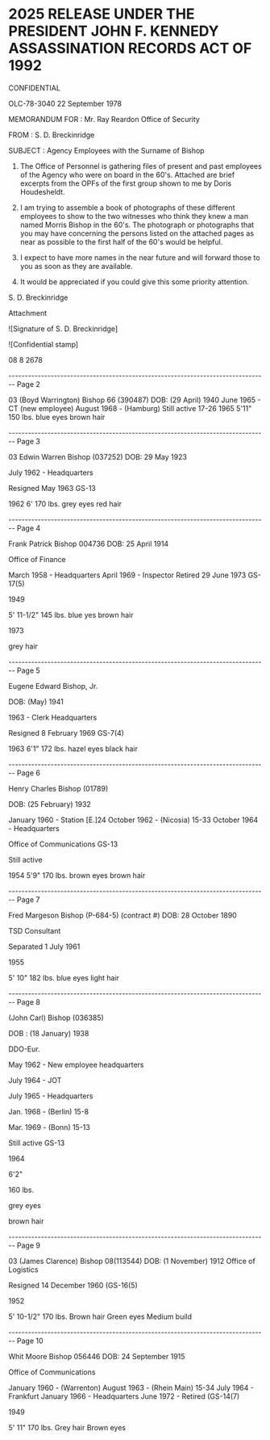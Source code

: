 # 2025 RELEASE UNDER THE PRESIDENT JOHN F. KENNEDY ASSASSINATION RECORDS ACT OF 1992

CONFIDENTIAL

OLC-78-3040
22 September 1978

MEMORANDUM FOR : Mr. Ray Reardon
Office of Security

FROM : S. D. Breckinridge

SUBJECT : Agency Employees with the Surname of Bishop

1. The Office of Personnel is gathering files of present and past employees of the Agency who were on board in the 60's. Attached are brief excerpts from the OPFs of the first group shown to me by Doris Houdesheldt.

2. I am trying to assemble a book of photographs of these different employees to show to the two witnesses who think they knew a man named Morris Bishop in the 60's. The photograph or photographs that you may have concerning the persons listed on the attached pages as near as possible to the first half of the 60's would be helpful.

3. I expect to have more names in the near future and will forward those to you as soon as they are available.

4. It would be appreciated if you could give this some priority attention.

S. D. Breckinridge

Attachment

![Signature of S. D. Breckinridge]

![Confidential stamp]

08 8 2678


-------------------------------------------------------------------------------- Page 2

03
(Boyd Warrington) Bishop
66 (390487)
DOB: (29 April) 1940
June 1965 - CT (new employee)
August 1968 - (Hamburg)
Still active 17-26
1965
5'11"
150 lbs.
blue eyes
brown hair


-------------------------------------------------------------------------------- Page 3

03
Edwin Warren Bishop
(037252)
DOB: 29 May 1923

July 1962 - Headquarters

Resigned May 1963 GS-13

1962
6'
170 lbs.
grey eyes
red hair


-------------------------------------------------------------------------------- Page 4

Frank Patrick Bishop
004736
DOB: 25 April 1914

Office of Finance

March 1958 - Headquarters
April 1969 - Inspector
Retired 29 June 1973 GS-17(5)

1949

5' 11-1/2"
145 lbs.
blue yes
brown hair

1973

grey hair


-------------------------------------------------------------------------------- Page 5

Eugene Edward Bishop, Jr.

DOB: (May) 1941

1963 - Clerk Headquarters

Resigned 8 February 1969 GS-7(4)

1963
6'1"
172 lbs.
hazel eyes
black hair


-------------------------------------------------------------------------------- Page 6

Henry Charles Bishop
(01789)

DOB: (25 February) 1932

January 1960 - Station [E.]24
October 1962 - (Nicosia) 15-33
October 1964 - Headquarters

Office of Communications GS-13

Still active

1954
5'9"
170 lbs.
brown eyes
brown hair


-------------------------------------------------------------------------------- Page 7

Fred Margeson Bishop
(P-684-5) (contract #)
DOB: 28 October 1890

TSD Consultant

Separated 1 July 1961

1955

5' 10"
182 lbs.
blue eyes
light hair


-------------------------------------------------------------------------------- Page 8

(John Carl) Bishop
(036385)

DOB : (18 January) 1938

DDO-Eur.

May 1962 - New employee headquarters

July 1964 - JOT

July 1965 - Headquarters

Jan. 1968 - (Berlin) 15-8

Mar. 1969 - (Bonn) 15-13

Still active GS-13

1964

6'2"

160 lbs.

grey eyes

brown hair


-------------------------------------------------------------------------------- Page 9

03
(James Clarence) Bishop
08(113544)
DOB: (1 November) 1912
Office of Logistics

Resigned 14 December 1960 (GS-16(5)

1952

5' 10-1/2"
170 lbs.
Brown hair
Green eyes
Medium build


-------------------------------------------------------------------------------- Page 10

Whit Moore Bishop
056446
DOB: 24 September 1915

Office of Communications

January 1960 - (Warrenton)
August 1963 - (Rhein Main) 15-34
July 1964 - Frankfurt
January 1966 - Headquarters
June 1972 - Retired (GS-14(7)

1949

5' 11"
170 lbs.
Grey hair
Brown eyes

